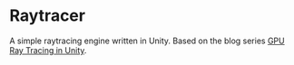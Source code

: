 # Raytracer
A simple raytracing engine written in Unity. Based on the blog series [GPU Ray Tracing in Unity](http://blog.three-eyed-games.com/2018/05/03/gpu-ray-tracing-in-unity-part-1/).
